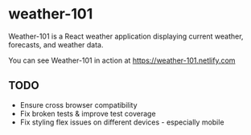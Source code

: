 # weather-101

Weather-101 is a React weather application displaying current weather, forecasts, and weather data.

You can see Weather-101 in action at https://weather-101.netlify.com

## TODO

* Ensure cross browser compatibility 
* Fix broken tests & improve test coverage
* Fix styling flex issues on different devices - especially mobile 

